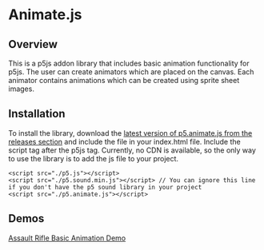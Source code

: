# Animate.js

## Overview
This is a p5js addon library that includes basic animation functionality for p5js. The user can create animators which are placed on the canvas. 
Each animator contains animations which can be created using sprite sheet images. 

## Installation
To install the library, download the [latest version of p5.animate.js from the releases section](https://github.com/commandmaster/p5js-animation/releases/latest) and include the file in your index.html file. Include the script tag after the p5js tag.
Currently, no CDN is available, so the only way to use the library is to add the js file to your project.

```
<script src="./p5.js"></script>
<script src="./p5.sound.min.js"></script> // You can ignore this line if you don't have the p5 sound library in your project 
<script src="./p5.animate.js"></script>
```
## Demos
[Assault Rifle Basic Animation Demo](demos/assaultRifleDemo/index.html)


